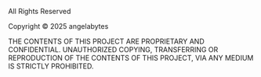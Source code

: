 All Rights Reserved

Copyright &copy; 2025 angelabytes

THE CONTENTS OF THIS PROJECT ARE PROPRIETARY AND CONFIDENTIAL.
UNAUTHORIZED COPYING, TRANSFERRING OR REPRODUCTION OF THE CONTENTS OF THIS PROJECT, VIA ANY MEDIUM IS STRICTLY PROHIBITED.

